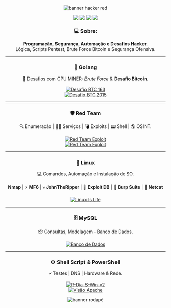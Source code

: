 
<p align="center">
  <img src="https://capsule-render.vercel.app/api?type=waving&color=ff0000&height=200&section=header&text=Seja%20Bem-Vindo!%20%F0%9F%91%8B&fontSize=40&fontColor=ffffff" alt="banner hacker red"/>
</p>

<p align="center">
  <a href="https://www.gnu.org/"><img src="https://img.shields.io/badge/Linux-Terminal-ff0000?style=for-the-badge&logo=gnu&logoColor=white" /></a>
  <a href="https://golang.org/"><img src="https://img.shields.io/badge/Golang-RedTeam-ff0000?style=for-the-badge&logo=go&logoColor=white" /></a>
  <a href="https://www.mysql.com/"><img src="https://img.shields.io/badge/MySQL-DataBase-ff0000?style=for-the-badge&logo=mysql&logoColor=white" /></a>
  <a href="https://tryhackme.com/"><img src="https://img.shields.io/badge/TryHackMe-CTF-ff0000?style=for-the-badge&logo=tryhackme&logoColor=white" /></a>
</p>

<h3 align="center" style="margin-top: 20px;">💻 <strong>Sobre:</strong></h3>
<p align="center">
  <strong>Programação, Segurança, Automação e Desafios Hacker.</strong><br>
  Lógica, Scripts Pentest, Brute Force Bitcoin e Segurança Ofensiva.
</p>
<hr>

<h3 align="center">🚀 <strong>Golang</strong></h3>
<p align="center">
  🔐 Desafios com CPU MINER: <i>Brute Force</i> & <strong>Desafio Bitcoin</strong>.<br><br>
  <a href="https://github.com/Luanqmata/Desafio_163_0.0.7v">
    <img src="https://img.shields.io/badge/Desafio%20BTC%20163-Brute%20Force-ff0000?style=for-the-badge&logo=bitcoin&logoColor=white" alt="Desafio BTC 163"/>
  </a>
  <br>
  <a href="https://github.com/Luanqmata/Puzzle_bitcoin_2k15">
    <img src="https://img.shields.io/badge/Desafio%20BTC%202015-Brute%20Force-ff0000?style=for-the-badge&logo=bitcoin&logoColor=white" alt="Desafio BTC 2015"/>
  </a>
</p>
<hr>

<h3 align="center">🛡️ <strong>Red Team</strong></h3>
<p align="center">
  🔍 Enumeração | 🕵️‍♂️ Serviços | 💣 Exploits | 📟 Shell | 🌎 OSINT.<br><br>
  <a href="https://github.com/Luanqmata/-Red_Team-">
    <img src="https://img.shields.io/badge/Certificado-Red%20Scam%20Academy-ff0000?style=for-the-badge&logo=tryhackme&logoColor=white" alt="Red Team Exploit"/>
  </a>
  <br>
  
  <a href="https://github.com/Luanqmata/-Red_Team-/tree/main/Anotações/b2">
    <img src="https://img.shields.io/badge/Prova%20SB2%20A-ff0000?style=for-the-badge&logo=tryhackme&logoColor=white" alt="Red Team Exploit"/>
  </a>
</p>
<hr>

<h3 align="center">🐧 <strong>Linux</strong></h3>
<p align="center">
  💻 Comandos, Automação e Instalação de SO.<br><br>
   <strong>Nmap</strong> | ⚡ <strong>MF6</strong> | 💀 <strong>JohnTheRipper</strong> | 🐙 <strong>Exploit DB</strong> | 🚩 <strong>Burp Suite</strong> | 🔌 <strong>Netcat</strong><br><br>
  <a href="https://github.com/Luanqmata/-Linux-Is-Life-">
    <img src="https://img.shields.io/badge/Linux%20Is%20Life-GitHub-ff0000?style=for-the-badge&logo=linux&logoColor=white" alt="Linux Is Life"/>
  </a>
</p>
<hr>

<h3 align="center">🗄️ <strong>MySQL</strong></h3>
<p align="center">
  📦 Consultas, Modelagem - Banco de Dados.<br><br>
  <a href="https://github.com/Luanqmata/Banco-Dados">
    <img src="https://img.shields.io/badge/Banco%20de%20Dados-GitHub-ff0000?style=for-the-badge&logo=github&logoColor=white" alt="Banco de Dados"/>
  </a>
</p>
<hr>

<h3 align="center">⚙️ <strong>Shell Script & PowerShell</strong></h3>
<p align="center">
  🗲 Testes | DNS | Hardware & Rede.<br><br>
  <a href="https://github.com/Luanqmata/R-Dia-S-Win-v2.">
    <img src="https://img.shields.io/badge/R--Dia--S--Win--v2-PowerShell-ff0000?style=for-the-badge&logo=windows-terminal&logoColor=white" alt="R-Dia-S-Win-v2"/>
  </a>
  <br>
  <a href="https://github.com/Luanqmata/Visao_Apache_0.3.5v">
    <img src="https://img.shields.io/badge/Visão%20Apache-Shell%20Script-ff0000?style=for-the-badge&logo=apache&logoColor=white" alt="Visão Apache"/>
  </a>
</p>

<p align="center">
  <img src="https://capsule-render.vercel.app/api?type=waving&color=ff0000&height=160&section=footer&text=Se%20você%20não%20está%20errando,%20você%20não%20está%20tentando%20o%20suficiente.%F0%9F%A7%A0&fontSize=25&fontColor=000000" alt="banner rodapé"/>
</p>
